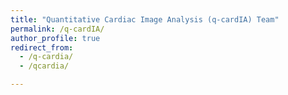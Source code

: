 ```yaml
---
title: "Quantitative Cardiac Image Analysis (q-cardIA) Team"
permalink: /q-cardIA/
author_profile: true
redirect_from: 
  - /q-cardia/
  - /qcardia/

---
```

